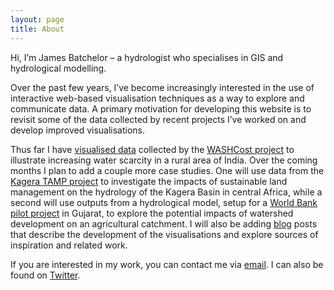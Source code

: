 ```yaml
---
layout: page
title: About
---
```

 
Hi, I’m James Batchelor – a hydrologist who specialises in GIS and hydrological modelling. 

Over the past few years, I’ve become increasingly interested in the use of interactive web-based visualisation techniques as a way to explore and communicate data. A primary motivation for developing this website is to revisit some of the data collected by recent projects I’ve worked on and develop improved visualisations. 

Thus far I have <a href="../case-studies/visualising-water-scarcity.html">visualised data</a> collected by the <a href="http://www.ircwash.org/washcost">WASHCost project</a> to illustrate increasing water scarcity in a rural area of India.  Over the coming months I plan to add a couple more case studies. One will use data from the <a href="http://www.fao.org/in-action/kagera/home/en/">Kagera TAMP project</a> to investigate the impacts of sustainable land management on the hydrology of the Kagera Basin in central Africa, while a second will use outputs from a hydrological model, setup for a <a href="http://www.profor.info/knowledge/institutional-analysis-and-landscape-level-planning-guidelines-watershed-development-india">World Bank pilot project</a> in Gujarat, to explore the potential impacts of watershed development on an agricultural catchment. I will also be adding <a href="../blog/index.html">blog</a> posts that describe the development of the visualisations and explore sources of inspiration and related work. 

If you are interested in my work, you can contact me via <a href="mailto:jamesbatchelor@outlook.com">email</a>. I can also be found on <a href="https://twitter.com/Aqua_vis">Twitter</a>.

